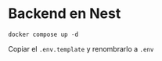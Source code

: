 

# Backend en Nest

```
docker compose up -d
```

Copiar el ```.env.template``` y renombrarlo a ``.env``